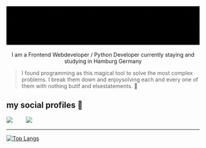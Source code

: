 <img src="./up.gif" width="1000px"/>

<p style="text-align: center">I am a Frontend Webdeveloper / Python Developer currently staying and studying in Hamburg Germany</p>

> I found programming as this magical tool to solve the most complex problems. I break them down and enjoysolving each and every one of them with nothing butif and elsestatements. 🤘

## my social profiles :handshake:

<a href="https://www.linkedin.com/in/aditya-raj-tiwari/"><img src="https://img.shields.io/badge/LinkedIn-0077B5?style=for-the-badge&logo=linkedin&logoColor=white" /></a>
&nbsp;&nbsp;&nbsp;&nbsp;&nbsp;&nbsp;&nbsp;&nbsp;<a href="mailto:artrajtiwari@ygmail.com"><img src="https://img.shields.io/badge/Gmail-D14836?style=for-the-badge&logo=gmail&logoColor=white" /></a>

---

[![Top Langs](https://github-readme-stats.vercel.app/api/top-langs/?username=anuraghazra&langs_count=8&theme=dark)](https://github.com/anuraghazra/github-readme-stats)&nbsp;&nbsp;&nbsp;&nbsp;&nbsp;&nbsp;&nbsp;&nbsp;



